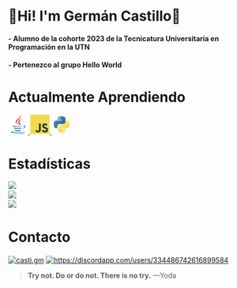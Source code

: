 # 🌠Hi! I'm Germán Castillo🌠

#### - Alumno de la cohorte 2023 de la Tecnicatura Universitaria en Programación en la UTN
#### - Pertenezco al grupo Hello World

# Actualmente Aprendiendo
<p align="left"> <a href="https://www.java.com" target="_blank" rel="noreferrer"> <img src="https://raw.githubusercontent.com/devicons/devicon/master/icons/java/java-original.svg" alt="java" width="40" height="40"/> </a> <a href="https://developer.mozilla.org/en-US/docs/Web/JavaScript" target="_blank" rel="noreferrer"> <img src="https://raw.githubusercontent.com/devicons/devicon/master/icons/javascript/javascript-original.svg" alt="javascript" width="40" height="40"/> </a> <a href="https://www.python.org" target="_blank" rel="noreferrer"> <img src="https://raw.githubusercontent.com/devicons/devicon/master/icons/python/python-original.svg" alt="python" width="40" height="40"/> </a> </p>

# Estadísticas
![](https://github-readme-stats.vercel.app/api?username=MMaNaMM&theme=tokyonight&hide_border=false&include_all_commits=true&count_private=true)<br/>
![](https://github-readme-streak-stats.herokuapp.com/?user=MMaNaMM&theme=tokyonight&hide_border=false)<br/>
![](https://github-readme-stats.vercel.app/api/top-langs/?username=MMaNaMM&theme=tokyonight&hide_border=false&include_all_commits=true&count_private=true&layout=compact)


# Contacto
<p align="left">
<a href="https://instagram.com/casti.gm" target="blank"><img align="center" src="https://raw.githubusercontent.com/rahuldkjain/github-profile-readme-generator/master/src/images/icons/Social/instagram.svg" alt="casti.gm" height="30" width="40" /></a>
<a href="https://discordapp.com/users/334486742616899584" target="blank"><img align="center" src="https://raw.githubusercontent.com/rahuldkjain/github-profile-readme-generator/master/src/images/icons/Social/discord.svg" alt="https://discordapp.com/users/334486742616899584" height="30" width="40" /></a>
</p>

> **Try not. Do or do not. There is no try.** —Yoda
